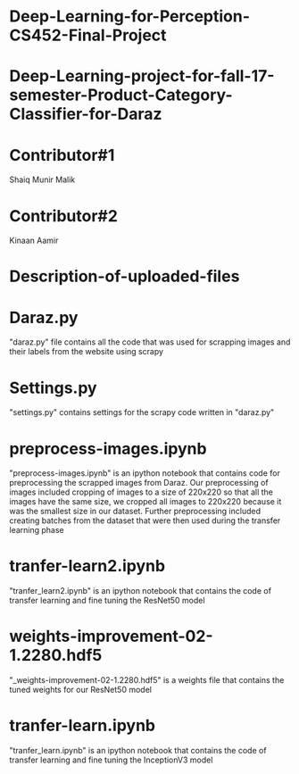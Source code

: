 # Deep-Learning-for-Perception-CS452-Final-Project
# Deep-Learning-project-for-fall-17-semester-Product-Category-Classifier-for-Daraz
# Contributor#1
Shaiq Munir Malik
# Contributor#2
Kinaan Aamir
# Description-of-uploaded-files
# Daraz.py
"daraz.py" file contains all the code that was used for scrapping images and their labels from the website using scrapy
# Settings.py
"settings.py" contains settings for the scrapy code written in "daraz.py"
# preprocess-images.ipynb
"preprocess-images.ipynb" is an ipython notebook that contains code for preprocessing the scrapped images from Daraz. Our preprocessing of images included cropping of images to a size of 220x220 so that all the images have the same size, we cropped all images to 220x220 because it was the smallest size in our dataset. Further preprocessing included creating batches from the dataset that were then used during the transfer learning phase
# tranfer-learn2.ipynb
"tranfer_learn2.ipynb" is an ipython notebook that contains the code of transfer learning and fine tuning the ResNet50 model
# weights-improvement-02-1.2280.hdf5
"_weights-improvement-02-1.2280.hdf5" is a weights file that contains the tuned weights for our ResNet50 model
# tranfer-learn.ipynb
"tranfer_learn.ipynb" is an ipython notebook that contains the code of transfer learning and fine tuning the InceptionV3 model
